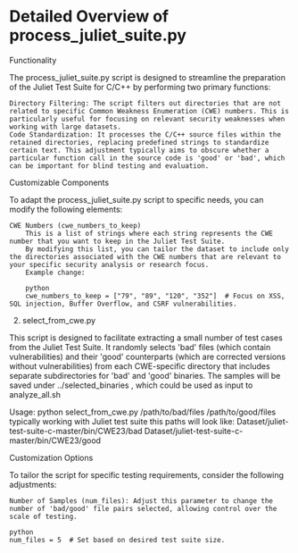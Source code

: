 # Detailed Overview of process_juliet_suite.py
Functionality

The process_juliet_suite.py script is designed to streamline the preparation of the Juliet Test Suite for C/C++ by performing two primary functions:

    Directory Filtering: The script filters out directories that are not related to specific Common Weakness Enumeration (CWE) numbers. This is particularly useful for focusing on relevant security weaknesses when working with large datasets.
    Code Standardization: It processes the C/C++ source files within the retained directories, replacing predefined strings to standardize certain text. This adjustment typically aims to obscure whether a particular function call in the source code is 'good' or 'bad', which can be important for blind testing and evaluation.

Customizable Components

To adapt the process_juliet_suite.py script to specific needs, you can modify the following elements:

    CWE Numbers (cwe_numbers_to_keep)
        This is a list of strings where each string represents the CWE number that you want to keep in the Juliet Test Suite.
        By modifying this list, you can tailor the dataset to include only the directories associated with the CWE numbers that are relevant to your specific security analysis or research focus.
        Example change:

        python
        cwe_numbers_to_keep = ["79", "89", "120", "352"]  # Focus on XSS, SQL injection, Buffer Overflow, and CSRF vulnerabilities.

2. select_from_cwe.py

  This script is designed to facilitate extracting a small number of test cases from the Juliet Test Suite. It randomly selects 'bad' files (which contain vulnerabilities) and their 'good' counterparts (which are corrected versions without vulnerabilities) from each CWE-specific directory that includes separate subdirectories for 'bad' and 'good' binaries. The samples will be saved under ../selected_binaries , which could be used as input to analyze_all.sh

Usage: 
  python select_from_cwe.py /path/to/bad/files /path/to/good/files
typically working with Juliet test suite this paths will look like:
Dataset/juliet-test-suite-c-master/bin/CWE23/bad
Dataset/juliet-test-suite-c-master/bin/CWE23/good

Customization Options

To tailor the script for specific testing requirements, consider the following adjustments:

    Number of Samples (num_files): Adjust this parameter to change the number of 'bad/good' file pairs selected, allowing control over the scale of testing.

    python
    num_files = 5  # Set based on desired test suite size.
